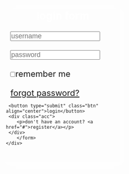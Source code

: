 <!DOCTYPE html>
<html lang="en">
<head>
    <meta charset="UTF-8">
    <meta name="viewport" content="width=device-width, initial-scale=1.0">
    <title>Document</title>
</head>
<style type="text/css">
*{padding: 0; margin: 0; box-sizing: border-box;}
body{
    width: 100%;
    height: 100vh;
    background: url(./l2.jpg);
    background-size: cover;
    background-position: center ;
    background-repeat: no repeat ; 
} 
.contain{
    margin-left: 36%;
    width: 300px;
    height: 400px;
    margin-top: 10%;
    box-shadow: 4px 4px 20px 10px  #ffffff88;
    backdrop-filter: blur(3px)
    
}
.form{
   text-align: center;
   color: white;
}
.inp1{
    margin-top: 8%;
    margin-left: 4%; 
    font-size: large;
}
.remem{
    margin-top: 8%;
    margin-left: 4%; 
    font-size: 22px;
}
.link{
    margin-top: 8%;
    margin-left: 4%; 
    font-size: 22px;
}
 button{
    background-color: black;
    color: white;
    margin-top: 8%;
    margin-left: 4%; 
    font-size: 22px;
    border: none;
    border-radius: 25px;
    width: 200px;
    height: 44px;
 }
 button:hover{
   border: 3px solid white;
   background-color: black;
   color: white;
   font-size: large;
   cursor: pointer;
 }
 p{
    margin-top: 8%;
    margin-left: 4%; 
    font-size: 22px;
 }
</style>
<body>
        <div class="contain">
    <div class="form">  
        <form action="">
            <h1>login form</h1>  
    </div>
    <div class="log">
    <input  class="inp1" type="text" placeholder="username" maxlength="30" required>    
        </div>
        <div class="log">
    <input class="inp1" type="text" placeholder="password" maxlength="30" required>    
        </div>
        <div class="remem">
            <label ><input type="checkbox">remember me
    </div> 
    <div class="link"><a href="#">forgot password?</a></div>
    
     <button type="submit" class="btn" align="center">login</button>
     <div class="acc">
        <p>don't have an account? <a href="#">register</a></p>
     </div>
        </form>
    </div>
</body>
</html>
